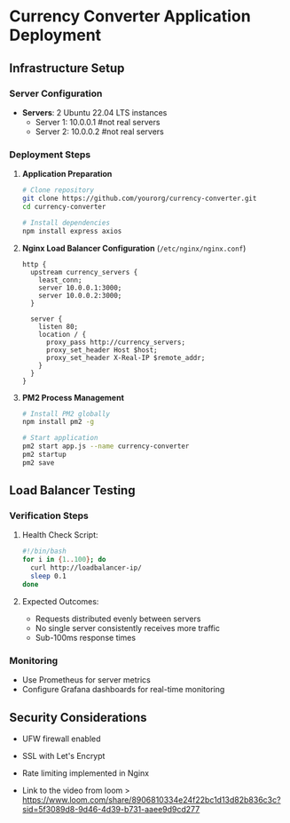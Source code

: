 # Currency Converter Application Deployment

## Infrastructure Setup

### Server Configuration
- **Servers**: 2 Ubuntu 22.04 LTS instances
  - Server 1: 10.0.0.1 #not real servers
  - Server 2: 10.0.0.2 #not real servers

### Deployment Steps

1. **Application Preparation**
   ```bash
   # Clone repository
   git clone https://github.com/yourorg/currency-converter.git
   cd currency-converter

   # Install dependencies
   npm install express axios
   ```

2. **Nginx Load Balancer Configuration** (`/etc/nginx/nginx.conf`)
   ```nginx
   http {
     upstream currency_servers {
       least_conn;
       server 10.0.0.1:3000;
       server 10.0.0.2:3000;
     }

     server {
       listen 80;
       location / {
         proxy_pass http://currency_servers;
         proxy_set_header Host $host;
         proxy_set_header X-Real-IP $remote_addr;
       }
     }
   }
   ```

3. **PM2 Process Management**
   ```bash
   # Install PM2 globally
   npm install pm2 -g

   # Start application
   pm2 start app.js --name currency-converter
   pm2 startup
   pm2 save
   ```

## Load Balancer Testing

### Verification Steps
1. Health Check Script:
   ```bash
   #!/bin/bash
   for i in {1..100}; do
     curl http://loadbalancer-ip/
     sleep 0.1
   done
   ```

2. Expected Outcomes:
   - Requests distributed evenly between servers
   - No single server consistently receives more traffic
   - Sub-100ms response times

### Monitoring
- Use Prometheus for server metrics
- Configure Grafana dashboards for real-time monitoring

## Security Considerations
- UFW firewall enabled
- SSL with Let's Encrypt
- Rate limiting implemented in Nginx

- Link to the video from loom > https://www.loom.com/share/8906810334e24f22bc1d13d82b836c3c?sid=5f3089d8-9d46-4d39-b731-aaee9d9cd277
